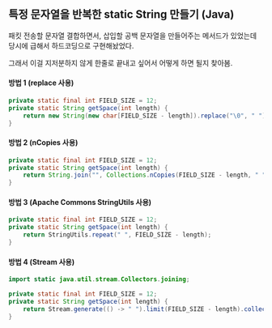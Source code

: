 ## 특정 문자열을 반복한 static String 만들기 (Java)

패킷 전송할 문자열 결합하면서, 삽입할 공백 문자열을 만들어주는 메서드가 있었는데 당시에 급해서 하드코딩으로 구현해놨었다.

그래서 이걸 지저분하지 않게 한줄로 끝내고 싶어서 어떻게 하면 될지 찾아봄.

#### 방법 1 (replace 사용)
```java
private static final int FIELD_SIZE = 12;
private static String getSpace(int length) {
    return new String(new char[FIELD_SIZE - length]).replace("\0", " ");
}
```

#### 방법 2 (nCopies 사용)
```java
private static final int FIELD_SIZE = 12;
private static String getSpace(int length) {
    return String.join("", Collections.nCopies(FIELD_SIZE - length, " "));
}
```

#### 방법 3 (Apache Commons StringUtils 사용)
```java
private static final int FIELD_SIZE = 12;
private static String getSpace(int length) {
    return StringUtils.repeat(" ", FIELD_SIZE - length);
}
```

#### 방법 4 (Stream 사용)
```java
import static java.util.stream.Collectors.joining;

private static final int FIELD_SIZE = 12;
private static String getSpace(int length) {
    return Stream.generate(() -> " ").limit(FIELD_SIZE - length).collect(joining());
}
```

